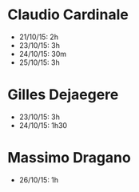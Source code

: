 # Claudio Cardinale
* 21/10/15: 2h
* 23/10/15: 3h
* 24/10/15: 30m
* 25/10/15: 3h

# Gilles Dejaegere
* 23/10/15: 3h
* 24/10/15: 1h30

# Massimo Dragano
* 26/10/15: 1h
